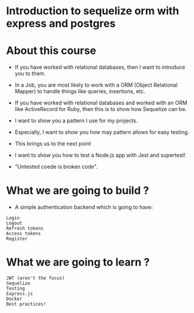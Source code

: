 # Introduction to sequelize orm with express and postgres

# About this course

- If you have worked with relational databases, then I want to introduce you to them.

- In a Job, you are most likely to work with a ORM (Object Relational Mapper) to handle things like queries, insertions, etc.

- If you have worked with relational databases and worked with an ORM like ActiveRecord for Ruby, then this is to show how Sequelize can be.

- I want to show you a pattern I use for my projects.

- Especially, I want to show you how may pattern allows for easy testing.

- This brings us to the next point

- I want to show you how to test a Node.js app with Jest and supertest!

- "Untested coede is broken code".

# What we are going to build ?

- A simple authentication backend which is going to have:

```console
Login
Logout
Refresh tokens
Access tokens
Register
```
# What we are going to learn ?

```console
JWT (aren't the focus)
Sequelize
Testing
Express.js
Docker
Best practices!
```
